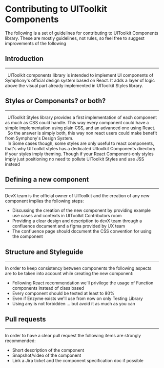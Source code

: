 # Contributing to UIToolkit Components

The following is a set of guidelines for contributing to UIToolkit Components library. These are mostly guidelines, not rules, so feel free to suggest improvements of the following

## Introduction

---

&nbsp;&nbsp;UIToolkit components library is intended to implement UI components of Symphony's official design system based on React.
It adds a layer of logic above the visual part already implemented in UIToolkit Styles library.

## Styles or Components? or both?

---

&nbsp;&nbsp;UIToolkit Styles library provides a first implementation of each component as much as CSS could handle. This way every component could have a simple implementation using plain CSS, and an advanced one using React.  
&nbsp;&nbsp;So the answer is simply both, this way non react users could make benefit from Symphony's Design System.  
&nbsp;&nbsp;In Some cases though, some styles are only useful to react components, that's why UIToolkit styles has a dedicated UItoolkit Components directory if your styles imply theming. Though if your React Component-only styles imply just positioning no need to pollute UIToolkit Styles and use JSS instead

## Defining a new component

---

DevX team is the official owner of UIToolkit and the creation of any new component implies the following steps:

- Discussing the creation of the new component by providing example use cases and contexts in UIToolkit Contributors room
- Providing a clear design and description to devX team through a confluence document and a figma provided by UX team
- The confluence page should document the CSS convention for using the component

## Structure and Styleguide

---

In order to keep consistency between components the following aspects are to be taken into account while creating the new component:

- Following React recommendation we'll privilege the usage of Function components instead of class based
- Every component should be tested at least to 80%
- Even if Enzyme exists we'll use from now on only Testing Library
- Using any is not forbidden ... but avoid it as much as you can

## Pull requests

---

In order to have a clear pull request the following items are strongly recommended:

- Short description of the component
- Snapshot/video of the component
- Link a Jira ticket and the component specification doc if possible
